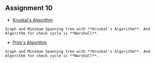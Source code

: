 ## Assignment 10

* [Kruskal's Algorithm](/java%20assign/assign10/src/assign10)

```
Graph and Minimum Spanning tree with **Kruskal's Algorithm**. And Algorithm for check cycle is **Warshall**.
```

* [Prim's Algorithm](/java%20assign/assign10/src/prim)

```
Graph and Minimum Spanning tree with **Kruskal's Algorithm**. And Algorithm for check cycle is **Warshall**.
```